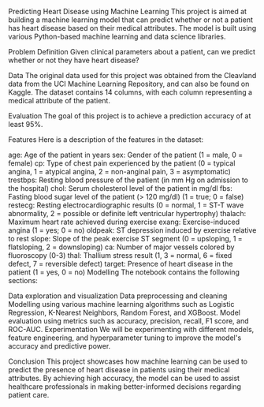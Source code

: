 Predicting Heart Disease using Machine Learning
This project is aimed at building a machine learning model that can predict whether or not a patient has heart disease based on their medical attributes. The model is built using various Python-based machine learning and data science libraries.

Problem Definition
Given clinical parameters about a patient, can we predict whether or not they have heart disease?

Data
The original data used for this project was obtained from the Cleavland data from the UCI Machine Learning Repository, and can also be found on Kaggle. The dataset contains 14 columns, with each column representing a medical attribute of the patient.

Evaluation
The goal of this project is to achieve a prediction accuracy of at least 95%.

Features
Here is a description of the features in the dataset:

age: Age of the patient in years
sex: Gender of the patient (1 = male, 0 = female)
cp: Type of chest pain experienced by the patient (0 = typical angina, 1 = atypical angina, 2 = non-anginal pain, 3 = asymptomatic)
trestbps: Resting blood pressure of the patient (in mm Hg on admission to the hospital)
chol: Serum cholesterol level of the patient in mg/dl
fbs: Fasting blood sugar level of the patient (> 120 mg/dl) (1 = true; 0 = false)
restecg: Resting electrocardiographic results (0 = normal, 1 = ST-T wave abnormality, 2 = possible or definite left ventricular hypertrophy)
thalach: Maximum heart rate achieved during exercise
exang: Exercise-induced angina (1 = yes; 0 = no)
oldpeak: ST depression induced by exercise relative to rest
slope: Slope of the peak exercise ST segment (0 = upsloping, 1 = flatsloping, 2 = downsloping)
ca: Number of major vessels colored by fluoroscopy (0-3)
thal: Thallium stress result (1, 3 = normal, 6 = fixed defect, 7 = reversible defect)
target: Presence of heart disease in the patient (1 = yes, 0 = no)
Modelling
The notebook contains the following sections:

Data exploration and visualization
Data preprocessing and cleaning
Modelling using various machine learning algorithms such as Logistic Regression, K-Nearest Neighbors, Random Forest, and XGBoost.
Model evaluation using metrics such as accuracy, precision, recall, F1 score, and ROC-AUC.
Experimentation
We will be experimenting with different models, feature engineering, and hyperparameter tuning to improve the model's accuracy and predictive power.

Conclusion
This project showcases how machine learning can be used to predict the presence of heart disease in patients using their medical attributes. By achieving high accuracy, the model can be used to assist healthcare professionals in making better-informed decisions regarding patient care.
